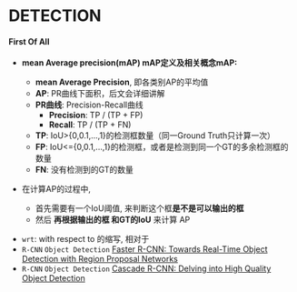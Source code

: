 # DETECTION

####  **First Of All**
- **mean Average precision(mAP) mAP定义及相关概念mAP:** 
    - **mean Average Precision**, 即各类别AP的平均值
    - **AP**: PR曲线下面积，后文会详细讲解
    - **PR曲线**: Precision-Recall曲线
        - **Precision**: TP / (TP + FP)
        - **Recall**: TP / (TP + FN)
    - **TP**: IoU>{0,0.1,...,1}的检测框数量（同一Ground Truth只计算一次）
    - **FP**: IoU<={0,0.1,...,1}的检测框，或者是检测到同一个GT的多余检测框的数量
    - **FN**: 没有检测到的GT的数量   

- 在计算AP的过程中, 
    - 首先需要有一个IoU阈值, 来判断这个框**是不是可以输出的框**    
    - 然后 **再根据输出的框 和GT的IoU** 来计算 AP   

* `wrt`: with respect to 的缩写, 相对于  
* `R-CNN` `Object Detection` [Faster R-CNN: Towards Real-Time Object Detection with Region Proposal Networks](Faster_R_CNN.md)
* `R-CNN` `Object Detection` [Cascade R-CNN: Delving into High Quality Object Detection](Cascade_R_CNN.md)  
